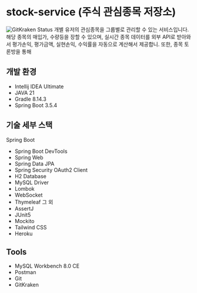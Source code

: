 # stock-service (주식 관심종목 저장소)
![GitKraken Status](https://img.shields.io/badge/gitkraken-active-brightgreen)
개별 유저의 관심종목을 그룹별로 관리할 수 있는 서비스입니다.
해당 종목의 매입가, 수량등을 장할 수 있으며, 실시간 종목 데이터를 외부 API로 받아와서 평가손익, 평가금액, 실현손익, 수익률을 자동으로 계산해서 제공합니.
또한, 종목 토론방을 통해 

## 개발 환경
- Intellij IDEA Ultimate
- JAVA 21
- Gradle 8.14.3
- Spring Boot 3.5.4

## 기술 세부 스택
Spring Boot
- Spring Boot DevTools
- Spring Web
- Spring Data JPA
- Spring Security OAuth2 Client
- H2 Database
- MySQL Driver
- Lombok
- WebSocket
- Thymeleaf
그 외
- AssertJ
- JUnit5
- Mockito
- Tailwind CSS
- Heroku

## Tools
- MySQL Workbench 8.0 CE
- Postman
- Git
- GitKraken

  
